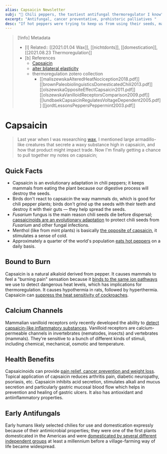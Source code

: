 ```yaml
---
alias: Capsaicin Newsletter
subj: "📗 Chili peppers, the tastiest antifungal thermoregulator I know"
excerpt: "Antifungal, cancer preventative, prehistoric palliatives " 
desc: "If hot peppers were trying to keep us from using their seeds, maybe capsaicin shouldn't be so useful."
---
```


> [!info] Metadata
> - [l] Related:: [[2021.01.04 Wax]], [[nichtdonts]], [[domestication]], [[2021.08.23 Thermoregulation]]
> - [b] References
> 	- [Capsaicin](https://en.wikipedia.org/wiki/Capsaicin)
> 	* [alter bilateral elasticity](https://twitter.com/EleanorKonik/status/1510349566583111681) 
> 	* thermoregulation zotero collection
> 		* [[maliszewskaAlteredHeatNociception2018.pdf]] [[brownPaleobiolinguisticsDomesticatedChili2013.pdf]] [[olszewskaOppositeEffectCapsaicin2011.pdf]] [[olszewskaVanilloidReceptorsComparison2009.pdf]] [[lundbaekCapsaicinRegulatesVoltageDependent2005.pdf]] [[jordtLessonsPeppersPeppermint2003.pdf]]

# Capsaicin

> Last year when I was researching [wax](https://newsletter.eleanorkonik.com/wax/), I mentioned large armadillo-like creatures that secrete a waxy substance high in capsaicin, and how that product might impact trade. Now I'm finally getting a chance to pull together my notes on capsaicin; 

## Quick Facts
 
* Capsaicin is an evolutionary adaptation in chili peppers; it keeps mammals from eating the plant because our digestive process will destroy the seeds.
* Birds don't react to capsaicin the way mammals do, which is good for chili pepper plants; birds don't grind up the seeds with their teeth and destroy it with their guts — they help spread the seeds. 
* *Fusarium* fungus is the main reason chili seeds die before dispersal; [capsaicinoids are an evolutionary adaptation](https://www.ncbi.nlm.nih.gov/pmc/articles/PMC2575311/) to protect chili seeds from _Fusarium_ and other fungal infections. 
* Menthol (like from mint plants) is basically [the opposite of capsaicin](https://pubmed.ncbi.nlm.nih.gov/12965298/), it stimulates a sense of cold. 
* Approximately a quarter of the world's population [eats hot peppers](https://pharmrev.aspetjournals.org/content/51/2/159.long) on a daily basis. 

## Bound to Burn

Capsaicin is a natural alkaloid derived from pepper. It causes mammals to feel a "burning pain" sensation because it [binds to the same ion pathways](https://pubmed.ncbi.nlm.nih.gov/9349801/) we use to detect dangerous heat levels, which has implications for thermoregulation. It causes hypothermia in rats, followed by hyperthermia. Capsaicin can [suppress the heat sensitivity of cockroaches](https://journals.plos.org/plosone/article?id=10.1371/journal.pone.0194109). 

## Calcium Channels

Mammalian vanilloid receptors only recently developed the ability to [detect capsaicin-like inflammatory substances](https://pubmed.ncbi.nlm.nih.gov/11853675/). Vanilloid receptors are calcium-permeable channels in invertebrates (nematodes, insects) and vertebrates (mammals). They're sensitive to a bunch of different kinds of stimuli, including chemical, mechanical, osmotic and temperature.

## Health Benefits

Capsaicinoids can provide [pain relief, cancer prevention and weight loss](https://doi.org/10.1080/10408398.2013.772090).  Topical application of capsaicin reduces arthritis pain, diabetic neuropathy, psoriasis, etc.  Capsaicin inhibits acid secretion, stimulates alkali and mucus secretion and particularly gastric mucosal blood flow which helps in prevention and healing of gastric ulcers. It also has antioxidant and antiinflammatory properties. 

## Early Antifungals

Early humans likely selected chilies for use and domestication expressly because of their antimicrobial properties; they were one of the first plants domesticated in the Americas and were [domesticated by several different independent groups](https://doi.org/10.14237/EBL.4.2013.2) at least a millennium before a village-farming way of life became widespread.
